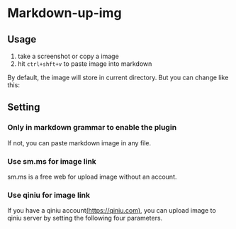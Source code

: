 # Markdown-up-img

## Usage

1. take a screenshot or copy a image
2. hit `ctrl+shft+v` to paste image into markdown

By default, the image will store in current directory. But you can change like this:


## Setting

### Only in markdown grammar to enable the plugin

If not, you can paste markdown image in any file.

### Use sm.ms for image link

sm.ms is a free web for upload image without an account.

### Use qiniu for image link

If you have a qiniu account[(https://qiniu.com)](https://qiniu.com), you can upload image to qiniu server by setting the following four parameters.
